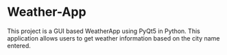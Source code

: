 # Weather-App
This project is a GUI based WeatherApp using PyQt5 in Python. This application allows users to get weather information based on the city name entered.